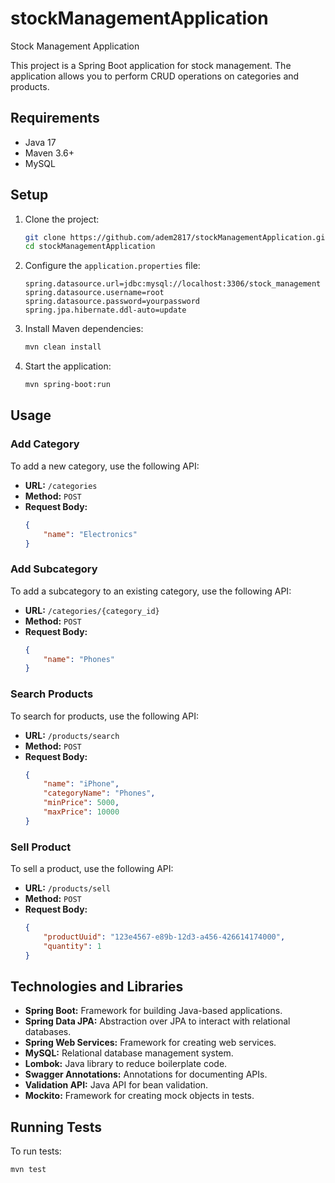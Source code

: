 # stockManagementApplication
Stock Management Application

This project is a Spring Boot application for stock management. The application allows you to perform CRUD operations on categories and products.

## Requirements

- Java 17
- Maven 3.6+
- MySQL

## Setup

1. Clone the project:
    ```sh
    git clone https://github.com/adem2817/stockManagementApplication.git
    cd stockManagementApplication
    ```

2. Configure the `application.properties` file:
    ```properties
    spring.datasource.url=jdbc:mysql://localhost:3306/stock_management
    spring.datasource.username=root
    spring.datasource.password=yourpassword
    spring.jpa.hibernate.ddl-auto=update
    ```

3. Install Maven dependencies:
    ```sh
    mvn clean install
    ```

4. Start the application:
    ```sh
    mvn spring-boot:run
    ```

## Usage

### Add Category

To add a new category, use the following API:
- **URL:** `/categories`
- **Method:** `POST`
- **Request Body:**
    ```json
    {
        "name": "Electronics"
    }
    ```

### Add Subcategory

To add a subcategory to an existing category, use the following API:
- **URL:** `/categories/{category_id}`
- **Method:** `POST`
- **Request Body:**
    ```json
    {
        "name": "Phones"
    }
    ```

### Search Products

To search for products, use the following API:
- **URL:** `/products/search`
- **Method:** `POST`
- **Request Body:**
    ```json
    {
        "name": "iPhone",
        "categoryName": "Phones",
        "minPrice": 5000,
        "maxPrice": 10000
    }
    ```

### Sell Product

To sell a product, use the following API:
- **URL:** `/products/sell`
- **Method:** `POST`
- **Request Body:**
    ```json
    {
        "productUuid": "123e4567-e89b-12d3-a456-426614174000",
        "quantity": 1
    }
    ```

## Technologies and Libraries

- **Spring Boot:** Framework for building Java-based applications.
- **Spring Data JPA:** Abstraction over JPA to interact with relational databases.
- **Spring Web Services:** Framework for creating web services.
- **MySQL:** Relational database management system.
- **Lombok:** Java library to reduce boilerplate code.
- **Swagger Annotations:** Annotations for documenting APIs.
- **Validation API:** Java API for bean validation.
- **Mockito:** Framework for creating mock objects in tests.

## Running Tests

To run tests:
```sh
mvn test